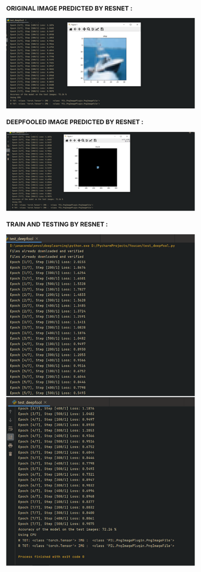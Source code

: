 
### ORIGINAL IMAGE PREDICTED BY RESNET :
![Original label =  n03538406 horse cart](https://github.com/Lagstill/IIIT-H/blob/main/deepfool/CIAFR-10/VGG/vgg_cifar_ori.png?raw=true)


### DEEPFOOLED IMAGE PREDICTED BY RESNET :
![Original label =  n03538406 horse cart](https://github.com/Lagstill/IIIT-H/blob/main/deepfool/CIAFR-10/VGG/vgg_cifar_pert.png?raw=true)


### TRAIN AND TESTING  BY RESNET :
![Original label =  n03538406 horse cart](https://github.com/Lagstill/IIIT-H/blob/main/deepfool/CIAFR-10/VGG/vgg_cifar_1.png?raw=true)
![Original label =  n03538406 horse cart](https://github.com/Lagstill/IIIT-H/blob/main/deepfool/CIAFR-10/VGG/vgg_cifar.png?raw=true)
